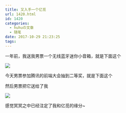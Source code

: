 ```yaml
---
title: 又入手一个亿觅
url: 1420.html
id: 1420
categories:
  - huhuの文章
  - 随笔
date: 2017-10-29 21:23:25
tags:
---
```


一年前，我送我男票一个无线蓝牙迷你小音箱，就是下面这个

![](http://h2y.net.cn/wp-content/uploads/2017/10/sp171029_211115.png)

今天男票参加腾讯的前端大会抽到二等奖，就是下面这个

然后男票把它送给了我

![](http://h2y.net.cn/wp-content/uploads/2017/10/sp171029_210745.png)

感觉冥冥之中已经注定了我和亿觅的缘分~